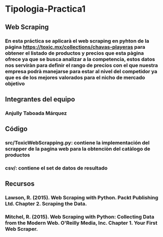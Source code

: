 # Tipologia-Practica1
## Web Scraping
### En esta práctica se aplicarà el web scraping en pyhton de la página https://toxic.mx/collections/chavas-playeras para obtener el listado de productos y precios que esta pàgina ofrece ya que se busca analizar a la competencia, estos datos nos serviràn para definir el rango de precios con el que nuestra empresa podrà manejarse para estar al nivel del competidor ya que es de los mejores valorados para el nicho de mercado objetivo

## Integrantes del equipo
### Anjully Taboada Márquez

## Código
### src/ToxicWebScrapping.py: contiene la implementación del scrapper de la pagina web para la obtenciòn del catàlogo de productos
### csv/: contiene el set de datos de resultado

## Recursos
### Lawson, R. (2015). Web Scraping with Python. Packt Publishing Ltd. Chapter 2. Scraping the Data.
### Mitchel, R. (2015). Web Scraping with Python: Collecting Data from the Modern Web. O'Reilly Media, Inc. Chapter 1. Your First Web Scraper.
